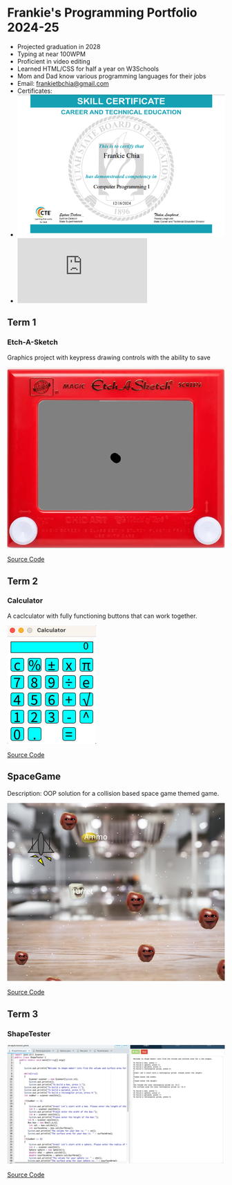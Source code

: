 # Frankie's Programming Portfolio 2024-25
* Projected graduation in 2028
* Typing at near 100WPM
* Proficient in video editing
* Learned HTML/CSS for half a year on W3Schools
* Mom and Dad know various programming languages for their jobs
* Email: frankietbchia@gmail.com
* Certificates:
* ![Running App](https://github.com/Fronkthechonk/programmingportfolio/blob/main/images/Screenshot%202025-01-13%20at%2011.27.17%20AM.png?raw=true)
* ![Skibidi](https://github.com/Fronkthechonk/programmingportfolio/blob/main/images/2Certificate.pdf?raw=true)

## Term 1
### Etch-A-Sketch
Graphics project with keypress drawing controls with the ability to save

![Running App](https://github.com/Fronkthechonk/programmingportfolio/blob/main/images/etch.png?raw=true)

[Source Code](https://github.com/Fronkthechonk/programmingportfolio/blob/main/src/term1/Etch_a_Sketch/Etch_a_Sketch.pde)

## Term 2
### Calculator
A caclculator with fully functioning buttons that can work together. 

![Running App](https://github.com/Fronkthechonk/programmingportfolio/blob/main/images/calc.png?raw=true) 

[Source Code](https://github.com/Fronkthechonk/programmingportfolio/blob/main/src/term1/Etch_a_Sketch/Etch_a_Sketch.pde)

## SpaceGame
Description: OOP solution for a collision based space game themed game.

![Running App](https://github.com/Fronkthechonk/programmingportfolio/blob/main/images/Screenshot%202024-12-02%20at%2011.33.02%20AM.png?raw=true) 

[Source Code](https://github.com/Fronkthechonk/programmingportfolio/tree/main/src/term2/Final%20Space%20Game?)

## Term  3
### ShapeTester

![Running App](https://github.com/Fronkthechonk/programmingportfolio/blob/main/images/shape.png?raw=true)

[Source Code](https://github.com/Fronkthechonk/programmingportfolio/tree/main/src/newshape)
